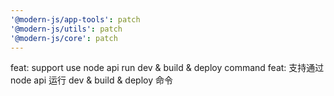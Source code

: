 ```yaml
---
'@modern-js/app-tools': patch
'@modern-js/utils': patch
'@modern-js/core': patch
---
```


feat: support use node api run dev & build & deploy command
feat: 支持通过 node api 运行 dev & build & deploy 命令
